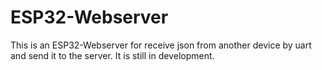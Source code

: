 # ESP32-Webserver
This is an ESP32-Webserver for receive json from another device by uart and send it to the server.
It is still in development.
